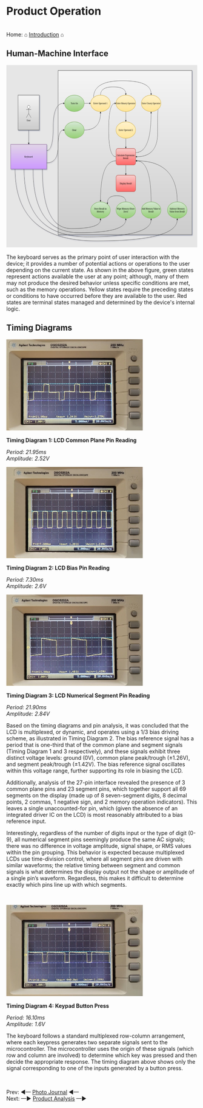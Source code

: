 # Product Operation

<br> Home: &#x2302; [Introduction](../index.md) &#x2302;  

##

## Human-Machine Interface

<img src="../images/diagrams/use-case.jpg" width="" height="480"
alt="Calculator Use-Case Diagram"
title="Calculator Use-Case Diagram">

The keyboard serves as the primary point of user interaction with the device; it provides a number of potential actions or operations to the user depending on the current state. As shown in the above figure, green states represent actions available the user at any point; although, many of them may not produce the desired behavior unless specific conditions are met, such as the memory operations. Yellow states require the preceding states or conditions to have occurred before they are available to the user. Red states are terminal states managed and determined by the device's internal logic.

## Timing Diagrams

<img src="../images/timing/1.jpg" width="360" height="240"
alt="LCD Common Plane Timing Diagram"
title="LCD Common Plane Timing Diagram">

**Timing Diagram 1: LCD Common Plane Pin Reading**

*Period: 21.95ms*  
*Amplitude: 2.52V*

<img src="../images/timing/2.jpg" width="360" height="240"
alt="LCD Non-Numerical Segment Timing Diagram"
title="LCD Non-Numerical Segment Timing Diagram">

**Timing Diagram 2: LCD Bias Pin Reading**

*Period: 7.30ms*  
*Amplitude: 2.6V*

<img src="../images/timing/3.jpg" width="360" height="240"
alt="LCD Numerical Segment Timing Diagram"
title="LCD Numerical Segment Timing Diagram">

**Timing Diagram 3: LCD Numerical Segment Pin Reading**

*Period: 21.90ms*  
*Amplitude: 2.84V*  

Based on the timing diagrams and pin analysis, it was concluded that the LCD is multiplexed, or dynamic, and operates using a 1/3 bias driving scheme, as illustrated in Timing Diagram 2. The bias reference signal has a period that is one-third that of the common plane and segment signals (Timing Diagram 1 and 3 respectively), and these signals exhibit three distinct voltage levels: ground (0V), common plane peak/trough (±1.26V), and segment peak/trough (±1.42V). The bias reference signal oscillates within this voltage range, further supporting its role in biasing the LCD.

Additionally, analysis of the 27-pin interface revealed the presence of 3 common plane pins and 23 segment pins, which together support all 69 segments on the display (made up of 8 seven-segment digits, 8 decimal points, 2 commas, 1 negative sign, and 2 memory operation indicators). This leaves a single unaccounted-for pin, which (given the absence of an integrated driver IC on the LCD) is most reasonably attributed to a bias reference input.

Interestingly, regardless of the number of digits input or the type of digit (0-9), all numerical segment pins seemingly produce the same AC signals; there was no difference in voltage amplitude, signal shape, or RMS values within the pin grouping. This behavior is expected because multiplexed LCDs use time-division control, where all segment pins are driven with similar waveforms; the relative timing between segment and common signals is what determines the display output not the shape or amplitude of a single pin’s waveform. Regardless, this makes it difficult to determine exactly which pins line up with which segments.

<br>

<img src="../images/timing/4.jpg" width="360" height="240"
alt="Keypad Button Press Timing Diagram"
title="Keypad Button Press Timing Diagram">

**Timing Diagram 4: Keypad Button Press**  

*Period: 16.10ms*  
*Amplitude: 1.6V*  

The keyboard follows a standard multiplexed row-column arrangement, where each keypress generates two separate signals sent to the microcontroller. The microcontroller uses the origin of these signals (which row and column are involved) to determine which key was pressed and then decide the appropriate response. The timing diagram above shows only the signal corresponding to one of the inputs generated by a button press.

##

<br> Prev: ◄— [Photo Journal](../html/journal.md) ◄—  
Next: —► [Product Analysis](../html/analysis.md) —►

##